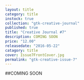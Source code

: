 ```yaml
---
layout: title
category: title
instock: true
collection: "gtk-creative-journal"
published: true
title: "Creative Journal #7"
description: COMING SOON
price: "12.00"
releasedate: "2016-05-22"
catagory: title
cover: Issue7FrontCover.jpg
permalink: "gtk-creative-issue-7"
---
```

##COMING SOON
